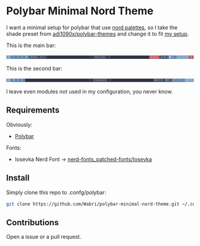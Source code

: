 # Polybar Minimal Nord Theme

I want a minimal setup for polybar that use [nord palettes](https://www.nordtheme.com/), so I take the shade preset from [adi1090x/polybar-themes](https://github.com/adi1090x/polybar-themes#shades) and change it to fit [my setup](https://github.com/Wabri/dotfiles).

This is the main bar:

![main_bar](screenshots/main_bar.png)

This is the second bar:

![second_bar](screenshots/second_bar.png)

I leave even modules not used in my configuration, you never know.

## Requirements

Obviously:

- [Polybar](https://github.com/polybar/polybar)

Fonts:

- Iosevka Nerd Font -> [nerd-fonts_patched-fonts/Iosevka](https://github.com/ryanoasis/nerd-fonts/tree/master/patched-fonts/Iosevka)

## Install

Simply clone this repo to .confg/polybar:

```Bash
git clone https://github.com/Wabri/polybar-minimal-nord-theme.git ~/.config/polybar
```

## Contributions

Open a issue or a pull request.

